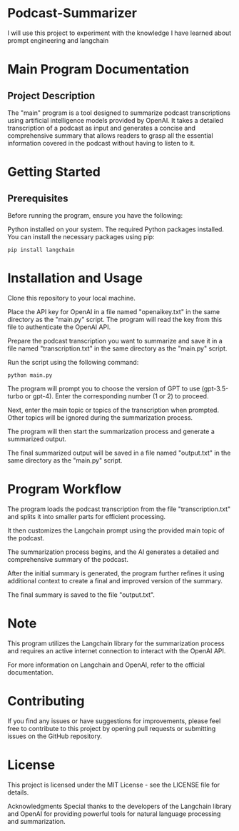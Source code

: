 # Podcast-Summarizer

I will use this project to experiment with the knowledge I have learned about prompt engineering and langchain

# Main Program Documentation
## Project Description
The "main" program is a tool designed to summarize podcast transcriptions using artificial intelligence models provided by OpenAI. It takes a detailed transcription of a podcast as input and generates a concise and comprehensive summary that allows readers to grasp all the essential information covered in the podcast without having to listen to it.

# Getting Started
## Prerequisites
Before running the program, ensure you have the following:

Python installed on your system.
The required Python packages installed. You can install the necessary packages using pip:

`pip install langchain`


# Installation and Usage
Clone this repository to your local machine.

Place the API key for OpenAI in a file named "openaikey.txt" in the same directory as the "main.py" script. The program will read the key from this file to authenticate the OpenAI API.

Prepare the podcast transcription you want to summarize and save it in a file named "transcription.txt" in the same directory as the "main.py" script.

Run the script using the following command:

`python main.py`


The program will prompt you to choose the version of GPT to use (gpt-3.5-turbo or gpt-4). Enter the corresponding number (1 or 2) to proceed.

Next, enter the main topic or topics of the transcription when prompted. Other topics will be ignored during the summarization process.

The program will then start the summarization process and generate a summarized output.

The final summarized output will be saved in a file named "output.txt" in the same directory as the "main.py" script.

# Program Workflow
The program loads the podcast transcription from the file "transcription.txt" and splits it into smaller parts for efficient processing.

It then customizes the Langchain prompt using the provided main topic of the podcast.

The summarization process begins, and the AI generates a detailed and comprehensive summary of the podcast.

After the initial summary is generated, the program further refines it using additional context to create a final and improved version of the summary.

The final summary is saved to the file "output.txt".

# Note
This program utilizes the Langchain library for the summarization process and requires an active internet connection to interact with the OpenAI API.

For more information on Langchain and OpenAI, refer to the official documentation.

# Contributing
If you find any issues or have suggestions for improvements, please feel free to contribute to this project by opening pull requests or submitting issues on the GitHub repository.

# License
This project is licensed under the MIT License - see the LICENSE file for details.

Acknowledgments
Special thanks to the developers of the Langchain library and OpenAI for providing powerful tools for natural language processing and summarization.

